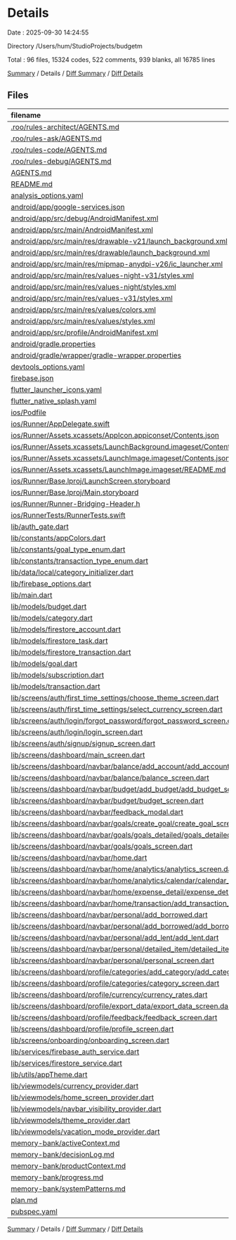 # Details

Date : 2025-09-30 14:24:55

Directory /Users/hum/StudioProjects/budgetm

Total : 96 files,  15324 codes, 522 comments, 939 blanks, all 16785 lines

[Summary](results.md) / Details / [Diff Summary](diff.md) / [Diff Details](diff-details.md)

## Files
| filename | language | code | comment | blank | total |
| :--- | :--- | ---: | ---: | ---: | ---: |
| [.roo/rules-architect/AGENTS.md](/.roo/rules-architect/AGENTS.md) | Markdown | 6 | 0 | 0 | 6 |
| [.roo/rules-ask/AGENTS.md](/.roo/rules-ask/AGENTS.md) | Markdown | 5 | 0 | 0 | 5 |
| [.roo/rules-code/AGENTS.md](/.roo/rules-code/AGENTS.md) | Markdown | 7 | 0 | 0 | 7 |
| [.roo/rules-debug/AGENTS.md](/.roo/rules-debug/AGENTS.md) | Markdown | 4 | 0 | 0 | 4 |
| [AGENTS.md](/AGENTS.md) | Markdown | 35 | 0 | 7 | 42 |
| [README.md](/README.md) | Markdown | 10 | 0 | 7 | 17 |
| [analysis\_options.yaml](/analysis_options.yaml) | YAML | 3 | 22 | 4 | 29 |
| [android/app/google-services.json](/android/app/google-services.json) | JSON | 46 | 0 | 0 | 46 |
| [android/app/src/debug/AndroidManifest.xml](/android/app/src/debug/AndroidManifest.xml) | XML | 3 | 4 | 1 | 8 |
| [android/app/src/main/AndroidManifest.xml](/android/app/src/main/AndroidManifest.xml) | XML | 36 | 11 | 2 | 49 |
| [android/app/src/main/res/drawable-v21/launch\_background.xml](/android/app/src/main/res/drawable-v21/launch_background.xml) | XML | 9 | 0 | 1 | 10 |
| [android/app/src/main/res/drawable/launch\_background.xml](/android/app/src/main/res/drawable/launch_background.xml) | XML | 9 | 0 | 1 | 10 |
| [android/app/src/main/res/mipmap-anydpi-v26/ic\_launcher.xml](/android/app/src/main/res/mipmap-anydpi-v26/ic_launcher.xml) | XML | 9 | 0 | 1 | 10 |
| [android/app/src/main/res/values-night-v31/styles.xml](/android/app/src/main/res/values-night-v31/styles.xml) | XML | 13 | 7 | 1 | 21 |
| [android/app/src/main/res/values-night/styles.xml](/android/app/src/main/res/values-night/styles.xml) | XML | 13 | 9 | 1 | 23 |
| [android/app/src/main/res/values-v31/styles.xml](/android/app/src/main/res/values-v31/styles.xml) | XML | 13 | 7 | 1 | 21 |
| [android/app/src/main/res/values/colors.xml](/android/app/src/main/res/values/colors.xml) | XML | 4 | 0 | 0 | 4 |
| [android/app/src/main/res/values/styles.xml](/android/app/src/main/res/values/styles.xml) | XML | 13 | 9 | 1 | 23 |
| [android/app/src/profile/AndroidManifest.xml](/android/app/src/profile/AndroidManifest.xml) | XML | 3 | 4 | 1 | 8 |
| [android/gradle.properties](/android/gradle.properties) | Properties | 3 | 0 | 1 | 4 |
| [android/gradle/wrapper/gradle-wrapper.properties](/android/gradle/wrapper/gradle-wrapper.properties) | Properties | 5 | 0 | 1 | 6 |
| [devtools\_options.yaml](/devtools_options.yaml) | YAML | 3 | 0 | 1 | 4 |
| [firebase.json](/firebase.json) | JSON | 1 | 0 | 0 | 1 |
| [flutter\_launcher\_icons.yaml](/flutter_launcher_icons.yaml) | YAML | 10 | 2 | 2 | 14 |
| [flutter\_native\_splash.yaml](/flutter_native_splash.yaml) | YAML | 8 | 0 | 2 | 10 |
| [ios/Podfile](/ios/Podfile) | Ruby | 31 | 3 | 10 | 44 |
| [ios/Runner/AppDelegate.swift](/ios/Runner/AppDelegate.swift) | Swift | 12 | 0 | 2 | 14 |
| [ios/Runner/Assets.xcassets/AppIcon.appiconset/Contents.json](/ios/Runner/Assets.xcassets/AppIcon.appiconset/Contents.json) | JSON | 1 | 0 | 0 | 1 |
| [ios/Runner/Assets.xcassets/LaunchBackground.imageset/Contents.json](/ios/Runner/Assets.xcassets/LaunchBackground.imageset/Contents.json) | JSON | 21 | 0 | 1 | 22 |
| [ios/Runner/Assets.xcassets/LaunchImage.imageset/Contents.json](/ios/Runner/Assets.xcassets/LaunchImage.imageset/Contents.json) | JSON | 23 | 0 | 1 | 24 |
| [ios/Runner/Assets.xcassets/LaunchImage.imageset/README.md](/ios/Runner/Assets.xcassets/LaunchImage.imageset/README.md) | Markdown | 3 | 0 | 2 | 5 |
| [ios/Runner/Base.lproj/LaunchScreen.storyboard](/ios/Runner/Base.lproj/LaunchScreen.storyboard) | XML | 43 | 1 | 1 | 45 |
| [ios/Runner/Base.lproj/Main.storyboard](/ios/Runner/Base.lproj/Main.storyboard) | XML | 25 | 1 | 1 | 27 |
| [ios/Runner/Runner-Bridging-Header.h](/ios/Runner/Runner-Bridging-Header.h) | C++ | 1 | 0 | 1 | 2 |
| [ios/RunnerTests/RunnerTests.swift](/ios/RunnerTests/RunnerTests.swift) | Swift | 7 | 2 | 4 | 13 |
| [lib/auth\_gate.dart](/lib/auth_gate.dart) | Dart | 116 | 18 | 26 | 160 |
| [lib/constants/appColors.dart](/lib/constants/appColors.dart) | Dart | 26 | 1 | 3 | 30 |
| [lib/constants/goal\_type\_enum.dart](/lib/constants/goal_type_enum.dart) | Dart | 1 | 0 | 0 | 1 |
| [lib/constants/transaction\_type\_enum.dart](/lib/constants/transaction_type_enum.dart) | Dart | 1 | 0 | 0 | 1 |
| [lib/data/local/category\_initializer.dart](/lib/data/local/category_initializer.dart) | Dart | 43 | 6 | 9 | 58 |
| [lib/firebase\_options.dart](/lib/firebase_options.dart) | Dart | 53 | 12 | 4 | 69 |
| [lib/main.dart](/lib/main.dart) | Dart | 50 | 3 | 9 | 62 |
| [lib/models/budget.dart](/lib/models/budget.dart) | Dart | 95 | 0 | 9 | 104 |
| [lib/models/category.dart](/lib/models/category.dart) | Dart | 83 | 4 | 9 | 96 |
| [lib/models/firestore\_account.dart](/lib/models/firestore_account.dart) | Dart | 150 | 5 | 10 | 165 |
| [lib/models/firestore\_task.dart](/lib/models/firestore_task.dart) | Dart | 113 | 4 | 9 | 126 |
| [lib/models/firestore\_transaction.dart](/lib/models/firestore_transaction.dart) | Dart | 170 | 4 | 9 | 183 |
| [lib/models/goal.dart](/lib/models/goal.dart) | Dart | 18 | 0 | 2 | 20 |
| [lib/models/subscription.dart](/lib/models/subscription.dart) | Dart | 16 | 0 | 2 | 18 |
| [lib/models/transaction.dart](/lib/models/transaction.dart) | Dart | 74 | 1 | 7 | 82 |
| [lib/screens/auth/first\_time\_settings/choose\_theme\_screen.dart](/lib/screens/auth/first_time_settings/choose_theme_screen.dart) | Dart | 267 | 1 | 11 | 279 |
| [lib/screens/auth/first\_time\_settings/select\_currency\_screen.dart](/lib/screens/auth/first_time_settings/select_currency_screen.dart) | Dart | 260 | 4 | 10 | 274 |
| [lib/screens/auth/login/forgot\_password/forgot\_password\_screen.dart](/lib/screens/auth/login/forgot_password/forgot_password_screen.dart) | Dart | 247 | 5 | 9 | 261 |
| [lib/screens/auth/login/login\_screen.dart](/lib/screens/auth/login/login_screen.dart) | Dart | 479 | 23 | 21 | 523 |
| [lib/screens/auth/signup/signup\_screen.dart](/lib/screens/auth/signup/signup_screen.dart) | Dart | 545 | 16 | 17 | 578 |
| [lib/screens/dashboard/main\_screen.dart](/lib/screens/dashboard/main_screen.dart) | Dart | 427 | 4 | 15 | 446 |
| [lib/screens/dashboard/navbar/balance/add\_account/add\_account\_screen.dart](/lib/screens/dashboard/navbar/balance/add_account/add_account_screen.dart) | Dart | 530 | 9 | 26 | 565 |
| [lib/screens/dashboard/navbar/balance/balance\_screen.dart](/lib/screens/dashboard/navbar/balance/balance_screen.dart) | Dart | 430 | 33 | 37 | 500 |
| [lib/screens/dashboard/navbar/budget/add\_budget/add\_budget\_screen.dart](/lib/screens/dashboard/navbar/budget/add_budget/add_budget_screen.dart) | Dart | 449 | 0 | 15 | 464 |
| [lib/screens/dashboard/navbar/budget/budget\_screen.dart](/lib/screens/dashboard/navbar/budget/budget_screen.dart) | Dart | 405 | 2 | 19 | 426 |
| [lib/screens/dashboard/navbar/feedback\_modal.dart](/lib/screens/dashboard/navbar/feedback_modal.dart) | Dart | 119 | 3 | 6 | 128 |
| [lib/screens/dashboard/navbar/goals/create\_goal/create\_goal\_screen.dart](/lib/screens/dashboard/navbar/goals/create_goal/create_goal_screen.dart) | Dart | 510 | 0 | 15 | 525 |
| [lib/screens/dashboard/navbar/goals/goals\_detailed/goals\_detailed\_screen.dart](/lib/screens/dashboard/navbar/goals/goals_detailed/goals_detailed_screen.dart) | Dart | 240 | 1 | 6 | 247 |
| [lib/screens/dashboard/navbar/goals/goals\_screen.dart](/lib/screens/dashboard/navbar/goals/goals_screen.dart) | Dart | 406 | 0 | 17 | 423 |
| [lib/screens/dashboard/navbar/home.dart](/lib/screens/dashboard/navbar/home.dart) | Dart | 897 | 39 | 68 | 1,004 |
| [lib/screens/dashboard/navbar/home/analytics/analytics\_screen.dart](/lib/screens/dashboard/navbar/home/analytics/analytics_screen.dart) | Dart | 558 | 0 | 18 | 576 |
| [lib/screens/dashboard/navbar/home/analytics/calendar/calendar\_screen.dart](/lib/screens/dashboard/navbar/home/analytics/calendar/calendar_screen.dart) | Dart | 225 | 0 | 10 | 235 |
| [lib/screens/dashboard/navbar/home/expense\_detail/expense\_detail\_screen.dart](/lib/screens/dashboard/navbar/home/expense_detail/expense_detail_screen.dart) | Dart | 295 | 24 | 10 | 329 |
| [lib/screens/dashboard/navbar/home/transaction/add\_transaction\_screen.dart](/lib/screens/dashboard/navbar/home/transaction/add_transaction_screen.dart) | Dart | 760 | 21 | 32 | 813 |
| [lib/screens/dashboard/navbar/personal/add\_borrowed.dart](/lib/screens/dashboard/navbar/personal/add_borrowed.dart) | Dart | 506 | 0 | 12 | 518 |
| [lib/screens/dashboard/navbar/personal/add\_borrowed/add\_borrowed.dart](/lib/screens/dashboard/navbar/personal/add_borrowed/add_borrowed.dart) | Dart | 479 | 0 | 12 | 491 |
| [lib/screens/dashboard/navbar/personal/add\_lent/add\_lent.dart](/lib/screens/dashboard/navbar/personal/add_lent/add_lent.dart) | Dart | 506 | 0 | 12 | 518 |
| [lib/screens/dashboard/navbar/personal/detailed\_item/detailed\_item\_screen.dart](/lib/screens/dashboard/navbar/personal/detailed_item/detailed_item_screen.dart) | Dart | 207 | 0 | 7 | 214 |
| [lib/screens/dashboard/navbar/personal/personal\_screen.dart](/lib/screens/dashboard/navbar/personal/personal_screen.dart) | Dart | 495 | 1 | 19 | 515 |
| [lib/screens/dashboard/profile/categories/add\_category/add\_category\_screen.dart](/lib/screens/dashboard/profile/categories/add_category/add_category_screen.dart) | Dart | 302 | 6 | 16 | 324 |
| [lib/screens/dashboard/profile/categories/category\_screen.dart](/lib/screens/dashboard/profile/categories/category_screen.dart) | Dart | 328 | 10 | 23 | 361 |
| [lib/screens/dashboard/profile/currency/currency\_rates.dart](/lib/screens/dashboard/profile/currency/currency_rates.dart) | Dart | 358 | 4 | 19 | 381 |
| [lib/screens/dashboard/profile/export\_data/export\_data\_screen.dart](/lib/screens/dashboard/profile/export_data/export_data_screen.dart) | Dart | 353 | 1 | 12 | 366 |
| [lib/screens/dashboard/profile/feedback/feedback\_screen.dart](/lib/screens/dashboard/profile/feedback/feedback_screen.dart) | Dart | 247 | 7 | 13 | 267 |
| [lib/screens/dashboard/profile/profile\_screen.dart](/lib/screens/dashboard/profile/profile_screen.dart) | Dart | 372 | 2 | 9 | 383 |
| [lib/screens/onboarding/onboarding\_screen.dart](/lib/screens/onboarding/onboarding_screen.dart) | Dart | 182 | 1 | 14 | 197 |
| [lib/services/firebase\_auth\_service.dart](/lib/services/firebase_auth_service.dart) | Dart | 107 | 22 | 12 | 141 |
| [lib/services/firestore\_service.dart](/lib/services/firestore_service.dart) | Dart | 734 | 70 | 90 | 894 |
| [lib/utils/appTheme.dart](/lib/utils/appTheme.dart) | Dart | 144 | 1 | 7 | 152 |
| [lib/viewmodels/currency\_provider.dart](/lib/viewmodels/currency_provider.dart) | Dart | 86 | 11 | 17 | 114 |
| [lib/viewmodels/home\_screen\_provider.dart](/lib/viewmodels/home_screen_provider.dart) | Dart | 24 | 0 | 5 | 29 |
| [lib/viewmodels/navbar\_visibility\_provider.dart](/lib/viewmodels/navbar_visibility_provider.dart) | Dart | 11 | 0 | 3 | 14 |
| [lib/viewmodels/theme\_provider.dart](/lib/viewmodels/theme_provider.dart) | Dart | 33 | 0 | 6 | 39 |
| [lib/viewmodels/vacation\_mode\_provider.dart](/lib/viewmodels/vacation_mode_provider.dart) | Dart | 27 | 1 | 7 | 35 |
| [memory-bank/activeContext.md](/memory-bank/activeContext.md) | Markdown | 25 | 0 | 8 | 33 |
| [memory-bank/decisionLog.md](/memory-bank/decisionLog.md) | Markdown | 36 | 0 | 8 | 44 |
| [memory-bank/productContext.md](/memory-bank/productContext.md) | Markdown | 12 | 0 | 8 | 20 |
| [memory-bank/progress.md](/memory-bank/progress.md) | Markdown | 42 | 0 | 9 | 51 |
| [memory-bank/systemPatterns.md](/memory-bank/systemPatterns.md) | Markdown | 28 | 0 | 8 | 36 |
| [plan.md](/plan.md) | Markdown | 138 | 0 | 39 | 177 |
| [pubspec.yaml](/pubspec.yaml) | YAML | 46 | 60 | 15 | 121 |

[Summary](results.md) / Details / [Diff Summary](diff.md) / [Diff Details](diff-details.md)